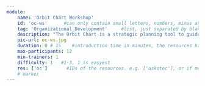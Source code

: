 ```yaml
---
module:
    name: 'Orbit Chart Workshop'
    id: 'oc-ws'      #can only contain small letters, numbers, minus and underscore. needs to be the same as the file name
    tag: 'Organizational_Development'     #list, just separated by blank space, e.g. 'Web Open_Source'
    description: "The Orbit Chart is a strategic planning tool to guide decision-making around the priority areas of your hub. You can plan for 12 months or three years – whatever makes sense for your hub. Every hub will emphasise different components which may change over time. The Orbit Chart visualises the key drivers for your hub to guide decision-making and help you keep on track to achieving your goals." #Make a rough strategic plan for the future.
    pic-url: oc-ws.jpg
    duration: 0 # 15    #introduction time in minutes, the resources have their own time blocks
    max-participants: 12
    min-trainers: 1
    difficulty: 1   #1-3, 1 is easyest
    res: ['oc']       #IDs of the resources. e.g. ['askotec'], or if more: ['askotec', 'ohg']
    # marker
---  
```

